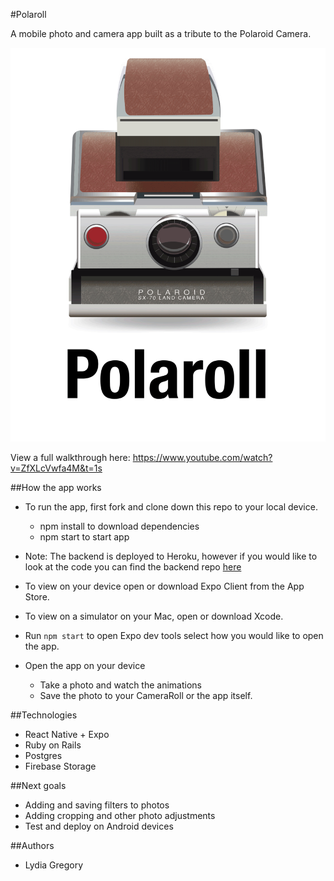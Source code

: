 #Polaroll

A mobile photo and camera app built as a tribute to the Polaroid Camera.

![polaroll cameras and logo Gif](./assets/polaroll.gif)

View a full walkthrough here: https://www.youtube.com/watch?v=ZfXLcVwfa4M&t=1s

##How the app works
* To run the app, first fork and clone down this repo to your local device.

    * npm install to download dependencies
    * npm start to start app

* Note: The backend is deployed to Heroku, however if you would like to look at the code you can find the backend repo [here](https://github.com/ljg2gb/Polaroid-camera-backend)

* To view on your device open or download Expo Client from the App Store.

* To view on a simulator on your Mac, open or download Xcode.

* Run `npm start` to open Expo dev tools select how you would like to open the app.

* Open the app on your device
    * Take a photo and watch the animations
    * Save the photo to your CameraRoll or the app itself.

##Technologies
* React Native + Expo 
* Ruby on Rails
* Postgres
* Firebase Storage

##Next goals
* Adding and saving filters to photos
* Adding cropping and other photo adjustments
* Test and deploy on Android devices

##Authors
* Lydia Gregory
